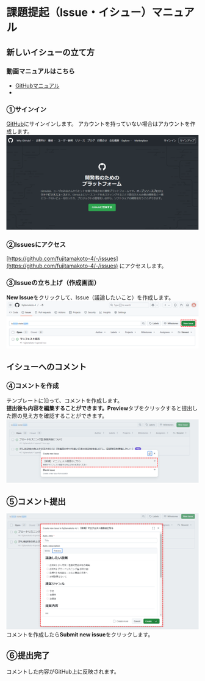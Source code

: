 # 課題提起（Issue・イシュー）マニュアル

<h2 id="new_issue">新しいイシューの立て方</h2>

### 動画マニュアルはこちら
- [GitHubマニュアル](/docs/manual.md)
- 
### ①サインイン

[GitHub](https://github.com/)にサインインします。 アカウントを持っていない場合はアカウントを作成します。
![SignInAndUp](./images/sign_in_and_up.png)

### ②Issuesにアクセス
[https://github.com/fujitamakoto-4/-/issues](https://github.com/fujitamakoto-4/-/issues) にアクセスします。  

### ③Issueの立ち上げ（作成画面）

**New Issue**をクリックして、Issue（議論したいこと）を作成します。
![GetStarted](./images/get_started.png)

<h2 id="comment_issue">イシューへのコメント</h2>

### ④コメントを作成

テンプレートに沿って、コメントを作成します。  
**提出後も内容を編集することができます。Preview**タブをクリックすると提出した際の見え方を確認することができます。  
![NewComment](./images/new_comment.png)

## ⑤コメント提出
![CommentPreview](./images/comment_preview.png)
コメントを作成したら**Submit new issue**をクリックします。  

## ⑥提出完了

コメントした内容がGitHub上に反映されます。
